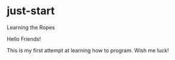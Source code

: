 # just-start
Learning the Ropes

Hello Friends!

This is my first attempt at learning how to program. Wish me luck!
